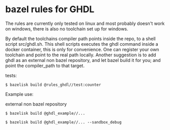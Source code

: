 # bazel rules for GHDL

The rules are currently only tested on linux and most probably doesn't
work on windows, there is also no toolchain set up for windows.

By default the toolchains compiler path points inside the repo, to
a shell script src/ghdl.sh.
This shell scripts executes the ghdl command inside a docker container,
this is only for convenience.
One can register your own toolchain and point to the real path locally.
Another suggestion is to add ghdl as an external non bazel repository,
and let bazel build it for you; and point the compiler_path to that target.

tests:

```console
$ bazelisk build @rules_ghdl//test:counter
```

Example use:

external non bazel repository

```console
$ bazelisk build @ghdl_example//...

```

```console
$ bazelisk build @ghdl_example//... --sandbox_debug

```

